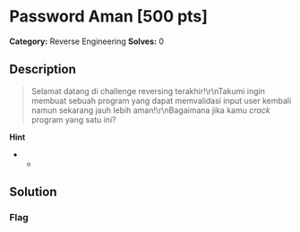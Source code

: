 # Password Aman [500 pts]

**Category:** Reverse Engineering
**Solves:** 0

## Description
>Selamat datang di challenge reversing terakhir!\r\nTakumi ingin membuat sebuah program yang dapat memvalidasi input user kembali namun sekarang jauh lebih aman!\r\nBagaimana jika kamu *crack* program yang satu ini?

**Hint**
* -

## Solution

### Flag

